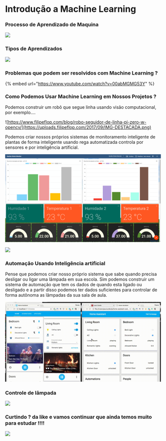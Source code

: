 # Introdução a Machine Learning



### Processo de Aprendizado de Maquina

![](https://miro.medium.com/max/700/0*D2r90Olh5-lCc2Ul.jpg)

### Tipos de Aprendizados 

![](https://isitics.com/wp-content/uploads/2018/05/WP2-IA000000-07.jpg)



### Problemas que podem ser resolvidos com Machine Learning ?

{% embed url="https://www.youtube.com/watch?v=00abMGMG53Y" %}



### Como Podemos Usar Machine Learning em Nossos Projetos ?

Podemos construir um robô que segue linha usando visão computacional, por exemplo....

![https://www.filipeflop.com/blog/robo-seguidor-de-linha-pi-zero-w-opencv/](https://uploads.filipeflop.com/2017/09/IMG-DESTACADA.png)

Podemos criar nossos próprios sistemas de monitoramento inteligente de plantas de forma inteligente usando rega automatizada controla por sensores e por inteligência artificial. 

![Sistema de Monitoramento de Plantas com Sensores  de umidade solo, temperatura e ambiente.](../../.gitbook/assets/image%20%283%29.png)

![](https://cdn.instructables.com/F33/U3RD/G1ZGOD3T/F33U3RDG1ZGOD3T.LARGE.jpg)



### Automação Usando Inteligência artificial

Pense que podemos criar nosso próprio sistema que sabe quando precisa desligar ou ligar uma lâmpada em sua escola. Sim podemos construir um sistema de automação que tem os dados de quando esta ligado ou desligado e a partir disso podemos ter dados suficientes para controlar de forma autônoma as lâmpadas da sua sala de aula. 

![Dashboard de controle](https://raw.githubusercontent.com/balloob/home-assistant-svelte-prototype/master/docs/demo.gif)

### Controle de lâmpada 

![](http://bestanimations.com/HomeOffice/Lights/Bulbs/animated-light-bulb-gif-28.gif)

### Curtindo ? da like e vamos continuar que ainda temos muito para estudar !!!! 

![](https://media.giphy.com/media/rIFc8qJD19lPG/giphy.gif)





